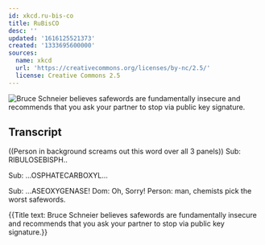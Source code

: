 ```yaml
---
id: xkcd.ru-bis-co
title: RuBisCO
desc: ''
updated: '1616125521373'
created: '1333695600000'
sources:
  name: xkcd
  url: 'https://creativecommons.org/licenses/by-nc/2.5/'
  license: Creative Commons 2.5
---
```

![Bruce Schneier believes safewords are fundamentally insecure and recommends that you ask your partner to stop via public key signature.](https://imgs.xkcd.com/comics/rubisco.png)

## Transcript
((Person in background screams out this word over all 3 panels))
Sub: RIBULOSEBISPH..

Sub: ...OSPHATECARBOXYL...

Sub: ...ASEOXYGENASE!
Dom: Oh, Sorry!
Person: man, chemists pick the worst safewords.


{{Title text: Bruce Schneier believes safewords are fundamentally insecure and recommends that you ask your partner to stop via public key signature.}}
